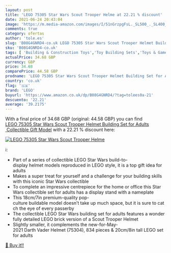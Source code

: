 ```yaml
---
layout: post
title: 'LEGO 75305 Star Wars Scout Trooper Helme at 22.21 % discount'
date: 2021-06-24 20:43:04
image: 'https://m.media-amazon.com/images/I/51nGrzpgFsL._SL500_._SL400_.jpg'
comments: true
category: ofertas
author: 'tole.es'
slug: 'B08G4GNRD4-co.uk LEGO 75305 Star Wars Scout Trooper Helmet Building Set...'
sku: 'B08G4GNRD4-co.uk'
tags: [ 'Building & Construction Toys','Toy Building Sets','Toys & Games','Toys Store','lego', ]
actualPrice: 34.68 GBP
currency: GBP
price: 34.68
comparePrice: 44.58 GBP
prodname: 'LEGO 75305 Star Wars Scout Trooper Helmet Building Set for Adults  Collectible Gift Model'
country: 'co.uk'
flag: '🇬🇧'
brand: 'LEGO'
buyurl: 'https://www.amazon.co.uk/dp/B08G4GNRD4/?tag=tolees0a-21'
descuento: '22.21'
average: '39.2175'
---
```


With a final price of 34.68 GBP (original: 44.58 GBP) you can find [LEGO 75305 Star Wars Scout Trooper Helmet Building Set for Adults  Collectible Gift Model](https://www.amazon.co.uk/dp/B08G4GNRD4/?tag=tolees0a-21) with a  22.21 % discount here:

[![LEGO 75305 Star Wars Scout Trooper Helme](https://m.media-amazon.com/images/I/51nGrzpgFsL._SL500_._SL400_.jpg)](https://www.amazon.co.uk/dp/B08G4GNRD4/?tag=tolees0a-21)

ℹ️:

- Part of a series of collectible LEGO Star Wars build-to-display helmet models reproduced in LEGO style, it is a top gift idea for adults
- Makes a super treat for yourself and a challenge for your building skills with this iconic Star Wars collectible
- To complete an impressive centrepiece for the home or office this Star Wars collectible set for adults has a display stand with a nameplate
- This 18cm/7in premium-quality pop-culture buildable model doesn’t take up much space, but it is sure to catch the eye of every passerby
- The collectible LEGO Star Wars building set for adults features a wonderfully detailed LEGO brick version of a Scout Trooper Helmet
- Slightly smaller, it complements the new-for-May-2021 Darth Vader Helmet (75304), 834 pieces & 20cm/8in tall LEGO set for adults

[🛒 Buy it!!](https://www.amazon.co.uk/dp/B08G4GNRD4/?tag=tolees0a-21)
